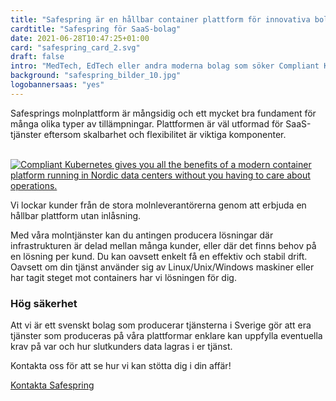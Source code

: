 ```yaml
---
title: "Safespring är en hållbar container plattform för innovativa bolag"
cardtitle: "Safespring för SaaS-bolag"
date: 2021-06-28T10:47:25+01:00
card: "safespring_card_2.svg"
draft: false
intro: "MedTech, EdTech eller andra moderna bolag som söker Compliant Kubernetes, Databastjänster och mer."
background: "safespring_bilder_10.jpg"
logobannersaas: "yes"
---
```

<div class="ingress"><p>Safesprings molnplattform är mångsidig och ett mycket bra fundament för många olika typer av tillämpningar. Plattformen är väl utformad för SaaS-tjänster eftersom skalbarhet och flexibilitet är viktiga komponenter.</p></div>

<br>
<a href="/tjanster/compliant-kubernetes/"><img alt="Compliant Kubernetes gives you all the benefits of a modern container platform running in Nordic data centers without you having to care about operations." src="/img/saas/safespring-kubernetes.gif"></a>
<br>

Vi lockar kunder från de stora molnleverantörerna genom att erbjuda en hållbar plattform utan inlåsning.

Med våra molntjänster kan du antingen producera lösningar där infrastrukturen är delad mellan många kunder, eller där det finns behov på en lösning per kund. Du kan oavsett enkelt få en effektiv och stabil drift. Oavsett om din tjänst använder sig av Linux/Unix/Windows maskiner eller har tagit steget mot containers har vi lösningen för dig.

### Hög säkerhet

Att vi är ett svenskt bolag som producerar tjänsterna i Sverige gör att era tjänster som produceras på våra plattformar enklare kan uppfylla eventuella krav på var och hur slutkunders data lagras i er tjänst.

Kontakta oss för att se hur vi kan stötta dig i din affär!

<a href="/kontakt" id="text-button">Kontakta Safespring</a>
